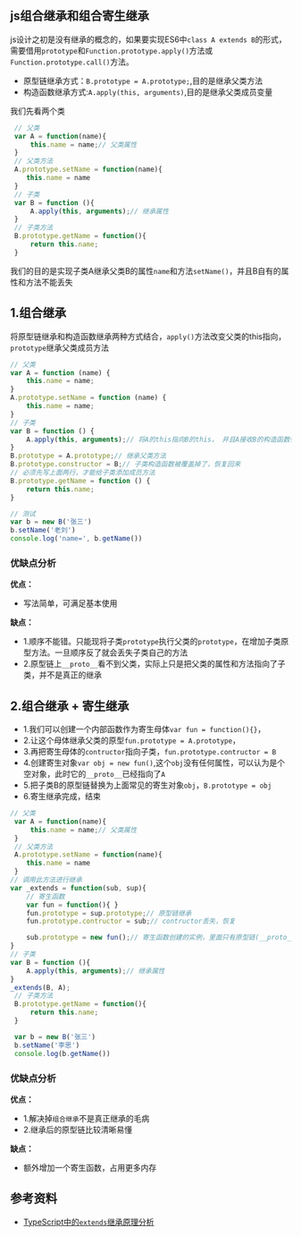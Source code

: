 ## js组合继承和组合寄生继承

js设计之初是没有继承的概念的，如果要实现ES6中`class A extends B`的形式，需要借用`prototype`和`Function.prototype.apply()`方法或`Function.prototype.call()`方法。

- 原型链继承方式：`B.prototype = A.prototype;`,目的是继承父类方法
- 构造函数继承方式:`A.apply(this, arguments)`,目的是继承父类成员变量

我们先看两个类
```js
 // 父类
 var A = function(name){
     this.name = name;// 父类属性
 }
 // 父类方法
 A.prototype.setName = function(name){
    this.name = name
 }
 // 子类
 var B = function (){
     A.apply(this, arguments);// 继承属性
 }
 // 子类方法
 B.prototype.getName = function(){
     return this.name;
 }
```
我们的目的是实现子类A继承父类B的属性`name`和方法`setName()`，并且B自有的属性和方法不能丢失

## 1.组合继承
将原型链继承和构造函数继承两种方式结合，`apply()`方法改变父类的this指向，`prototype`继承父类成员方法
```js
// 父类
var A = function (name) {
    this.name = name;
}
A.prototype.setName = function (name) {
    this.name = name;
}
// 子类
var B = function () {
    A.apply(this, arguments);// 将A的this指向B的this， 并且A接收B的构造函数参数
}
B.prototype = A.prototype;// 继承父类方法
B.prototype.constructor = B;// 子类构造函数被覆盖掉了，恢复回来
// 必须先写上面两行，才能给子类添加成员方法
B.prototype.getName = function () {
    return this.name;
}

// 测试
var b = new B('张三')
b.setName('老刘')
console.log('name=', b.getName())
```
### 优缺点分析
**优点：**
- 写法简单，可满足基本使用

**缺点：**
- 1.顺序不能错。只能现将子类`prototype`执行父类的`prototype`，在增加子类原型方法。一旦顺序反了就会丢失子类自己的方法
- 2.原型链上`__proto__`看不到父类，实际上只是把父类的属性和方法指向了子类，并不是真正的继承


## 2.组合继承 + 寄生继承
- 1.我们可以创建一个内部函数作为寄生母体`var fun = function(){}`，
- 2.让这个母体继承父类的原型`fun.prototype = A.prototype`，
- 3.再把寄生母体的`contructor`指向子类，`fun.prototype.contructor = B`
- 4.创建寄生对象`var obj = new fun()`,这个`obj`没有任何属性，可以认为是个空对象，此时它的`__proto__`已经指向了`A`
- 5.把子类B的原型链替换为上面常见的寄生对象`obj`，`B.prototype = obj`
- 6.寄生继承完成，结束

```js
// 父类
 var A = function(name){
     this.name = name;// 父类属性
 }
 // 父类方法
 A.prototype.setName = function(name){
    this.name = name
 }
// 调用此方法进行继承
var _extends = function(sub, sup){
    // 寄生函数
    var fun = function(){ }
    fun.prototype = sup.prototype;// 原型链继承
    fun.prototype.contructor = sub;// contructor丢失，恢复

    sub.prototype = new fun();// 寄生函数创建的实例，里面只有原型链(__proto__)
}
// 子类
var B = function (){
    A.apply(this, arguments);// 继承属性
}
_extends(B, A);
 // 子类方法
 B.prototype.getName = function(){
     return this.name;
 }

 var b = new B('张三')
 b.setName('李思')
 console.log(b.getName())
```

### 优缺点分析
**优点：**
- 1.解决掉`组合继承`不是真正继承的毛病
- 2.继承后的原型链比较清晰易懂

**缺点：**
- 额外增加一个寄生函数，占用更多内存

## 参考资料
- [TypeScript中的`extends`继承原理分析](https://blog.csdn.net/w440149517/article/details/114026446)